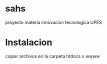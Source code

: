 sahs
====

proyecto materia innovacion tecnologica UPES

Instalacion
===
copiar archivos en la carpeta htdocs o wwww

